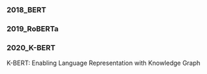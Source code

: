 #   

### 2018_BERT

### 2019_RoBERTa

### 2020_K-BERT 
K-BERT: Enabling Language Representation with Knowledge Graph

